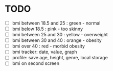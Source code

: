 # TODO

- [ ] bmi between 18.5 and 25 : green - normal
- [ ] bmi below 18.5 : pink - too skinny
- [ ] bmi between 25 and 30 : yellow - overweight
- [ ] bmi between 30 and 40 : orange - obesity
- [ ] bmi over 40 : red - morbid obesity
- [ ] bmi tracker: date, value, graph
- [ ] profile: save age, height, genre, local storage
- [ ] bmi on second screen
